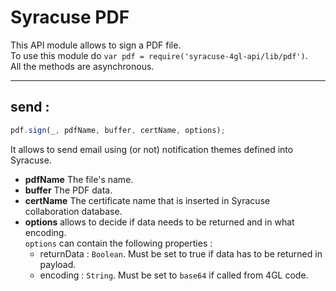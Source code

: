 
# Syracuse PDF  
This API module allows to sign a PDF file.  
To use this module do `var pdf = require('syracuse-4gl-api/lib/pdf')`.  
All the methods are asynchronous.  


-------------
## send :
``` javascript
pdf.sign(_, pdfName, buffer, certName, options);  
```
It allows to send email using (or not) notification themes defined into Syracuse.  

* **pdfName** The file's name.  
* **buffer** The PDF data.  
* **certName** The certificate name that is inserted in Syracuse collaboration database.  
* **options** allows to decide if data needs to be returned and in what encoding.  
`options` can contain the following properties :  
    * returnData : `Boolean`. Must be set to true if data has to be returned in payload.  
    * encoding : `String`. Must be set to `base64` if called from 4GL code.  

